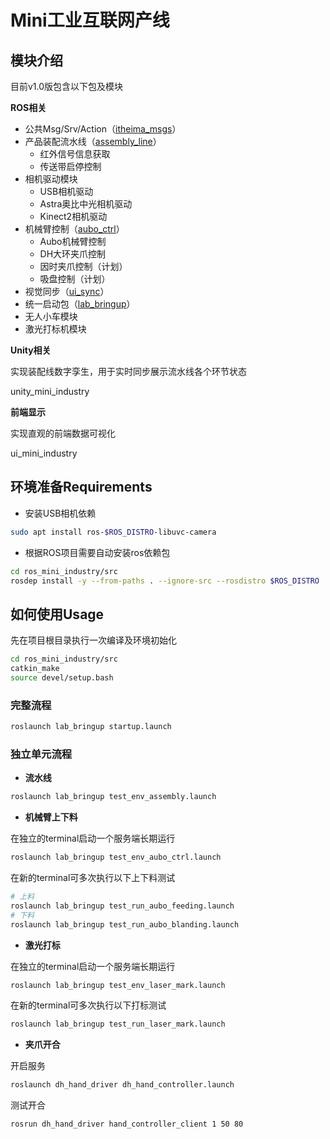 # Mini工业互联网产线


## 模块介绍
目前v1.0版包含以下包及模块

**ROS相关**

- 公共Msg/Srv/Action（[itheima_msgs](src/itheima_msgs)）
- 产品装配流水线（[assembly_line](src/assembly_line)）
  - 红外信号信息获取
  - 传送带启停控制
- 相机驱动模块
  - USB相机驱动
  - Astra奥比中光相机驱动
  - Kinect2相机驱动
- 机械臂控制（[aubo_ctrl](src/aubo_ctrl)）
  - Aubo机械臂控制
  - DH大环夹爪控制
  - 因时夹爪控制（计划）
  - 吸盘控制（计划）
- 视觉同步（[ui_sync](src/ui_sync)）
- 统一启动包（[lab_bringup](src/lab_bringup)）
- 无人小车模块
- 激光打标机模块

**Unity相关**

实现装配线数字孪生，用于实时同步展示流水线各个环节状态

unity_mini_industry

**前端显示**

实现直观的前端数据可视化

ui_mini_industry


## 环境准备Requirements

- 安装USB相机依赖
```bash
sudo apt install ros-$ROS_DISTRO-libuvc-camera
```

- 根据ROS项目需要自动安装ros依赖包
```bash
cd ros_mini_industry/src
rosdep install -y --from-paths . --ignore-src --rosdistro $ROS_DISTRO
```

## 如何使用Usage

先在项目根目录执行一次编译及环境初始化
```bash
cd ros_mini_industry/src
catkin_make
source devel/setup.bash
```

### 完整流程
```bash
roslaunch lab_bringup startup.launch
```

### 独立单元流程
- **流水线**
```bash
roslaunch lab_bringup test_env_assembly.launch
```

- **机械臂上下料**

在独立的terminal启动一个服务端长期运行
```bash
roslaunch lab_bringup test_env_aubo_ctrl.launch
```

在新的terminal可多次执行以下上下料测试
```bash
# 上料
roslaunch lab_bringup test_run_aubo_feeding.launch
# 下料
roslaunch lab_bringup test_run_aubo_blanding.launch
```

- **激光打标**

在独立的terminal启动一个服务端长期运行
```bash
roslaunch lab_bringup test_env_laser_mark.launch
```

在新的terminal可多次执行以下打标测试
```bash
roslaunch lab_bringup test_run_laser_mark.launch
```

- **夹爪开合**

开启服务

```bash
roslaunch dh_hand_driver dh_hand_controller.launch
```

测试开合

```bash
rosrun dh_hand_driver hand_controller_client 1 50 80
```

